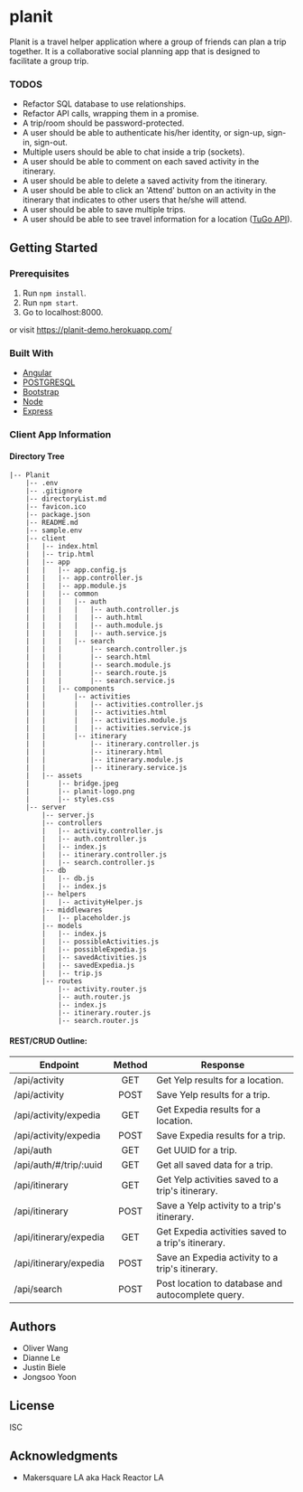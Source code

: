 # planit

Planit is a travel helper application where a group of friends can plan a trip together. It is a collaborative social planning app that is designed to facilitate a group trip.

### TODOS
- Refactor SQL database to use relationships.
- Refactor API calls, wrapping them in a promise.
- A trip/room should be password-protected.
- A user should be able to authenticate his/her identity, or sign-up, sign-in, sign-out.
- Multiple users should be able to chat inside a trip (sockets).
- A user should be able to comment on each saved activity in the itinerary.
- A user should be able to delete a saved activity from the itinerary.
- A user should be able to click an 'Attend' button on an activity in the itinerary that indicates to other users that he/she will attend.
- A user should be able to save multiple trips.
- A user should be able to see travel information for a location ([TuGo API](http://developer.tugo.com/)).

## Getting Started

### Prerequisites

1. Run `npm install`.  
2. Run `npm start`.  
3. Go to localhost:8000.  

or visit https://planit-demo.herokuapp.com/

### Built With

* [Angular](https://angularjs.org/)
* [POSTGRESQL](https://postgresql.org/)
* [Bootstrap](http://getbootstrap.com/)
* [Node](https://nodejs.org/en/)
* [Express](http://expressjs.com/)

### Client App Information
#### Directory Tree
```
|-- Planit
    |-- .env
    |-- .gitignore
    |-- directoryList.md
    |-- favicon.ico
    |-- package.json
    |-- README.md
    |-- sample.env
    |-- client
    |   |-- index.html
    |   |-- trip.html
    |   |-- app
    |   |   |-- app.config.js
    |   |   |-- app.controller.js
    |   |   |-- app.module.js
    |   |   |-- common
    |   |   |   |-- auth
    |   |   |   |   |-- auth.controller.js
    |   |   |   |   |-- auth.html
    |   |   |   |   |-- auth.module.js
    |   |   |   |   |-- auth.service.js
    |   |   |   |-- search
    |   |   |       |-- search.controller.js
    |   |   |       |-- search.html
    |   |   |       |-- search.module.js
    |   |   |       |-- search.route.js
    |   |   |       |-- search.service.js
    |   |   |-- components
    |   |       |-- activities
    |   |       |   |-- activities.controller.js
    |   |       |   |-- activities.html
    |   |       |   |-- activities.module.js
    |   |       |   |-- activities.service.js
    |   |       |-- itinerary
    |   |           |-- itinerary.controller.js
    |   |           |-- itinerary.html
    |   |           |-- itinerary.module.js
    |   |           |-- itinerary.service.js
    |   |-- assets
    |       |-- bridge.jpeg
    |       |-- planit-logo.png
    |       |-- styles.css
    |-- server
        |-- server.js
        |-- controllers
        |   |-- activity.controller.js
        |   |-- auth.controller.js
        |   |-- index.js
        |   |-- itinerary.controller.js
        |   |-- search.controller.js
        |-- db
        |   |-- db.js
        |   |-- index.js
        |-- helpers
        |   |-- activityHelper.js
        |-- middlewares
        |   |-- placeholder.js
        |-- models
        |   |-- index.js
        |   |-- possibleActivities.js
        |   |-- possibleExpedia.js
        |   |-- savedActivities.js
        |   |-- savedExpedia.js
        |   |-- trip.js
        |-- routes
            |-- activity.router.js
            |-- auth.router.js
            |-- index.js
            |-- itinerary.router.js
            |-- search.router.js
```
#### REST/CRUD Outline:
          
|   Endpoint             |   Method   |  Response                                          |
|------------------------|:----------:|----------------------------------------------------|
| /api/activity          |  GET       | Get Yelp results for a location.                   |
| /api/activity          |  POST      | Save Yelp results for a trip.                      |
| /api/activity/expedia  |  GET       | Get Expedia results for a location.                |
| /api/activity/expedia  |  POST      | Save Expedia results for a trip.                   |
| /api/auth              |  GET       | Get UUID for a trip.                               |
| /api/auth/#/trip/:uuid |  GET       | Get all saved data for a trip.                     |
| /api/itinerary         |  GET       | Get Yelp activities saved to a trip's itinerary.   |
| /api/itinerary         |  POST      | Save a Yelp activity to a trip's itinerary.        |
| /api/itinerary/expedia |  GET       | Get Expedia activities saved to a trip's itinerary.|
| /api/itinerary/expedia |  POST      | Save an Expedia activity to a trip's itinerary.    |
| /api/search            |  POST      | Post location to database and autocomplete query.  |

## Authors

- Oliver Wang
- Dianne Le
- Justin Biele
- Jongsoo Yoon

## License

ISC

## Acknowledgments

- Makersquare LA aka Hack Reactor LA

